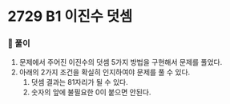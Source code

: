 # 2729 B1 이진수 덧셈

### 📂 풀이
1. 문제에서 주어진 이진수의 덧셈 5가지 방법을 구현해서 문제를 풀었다.
2. 아래의 2가지 조건을 확실히 인지하여야 문제를 풀 수 있다.
    1. 덧셈 결과는 81자리가 될 수 있다.
    2. 숫자의 앞에 불필요한 0이 붙으면 안된다.